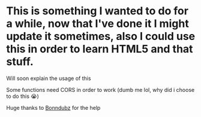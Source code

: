 # This is something I wanted to do for a while, now that I've done it I might update it sometimes, also I could use this in order to learn HTML5 and that stuff.

Will soon explain the usage of this

Some functions need CORS in order to work (dumb me lol, why did i choose to do this :sob:)

Huge thanks to [Bonndubz](https://github.com/bonndevoff) for the help